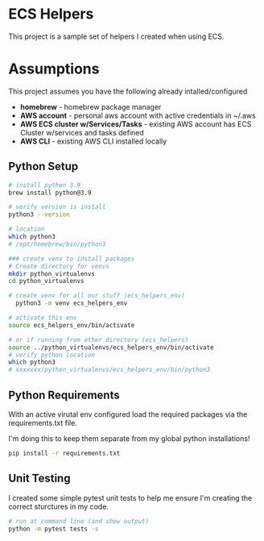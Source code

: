 # ECS Helpers
This project is a sample set of helpers I created when using ECS.

# Assumptions
This project assumes you have the following already intalled/configured

* **homebrew** - homebrew package manager
* **AWS account** - personal aws account with active credentials in ~/.aws
* **AWS ECS cluster w/Services/Tasks** - existing AWS account has ECS Cluster w/services and tasks defined
* **AWS CLI** - existing AWS CLI installed locally

## Python Setup

```bash
# install python 3.9
brew install python@3.9

# verify version is install
python3 --version

# location
which python3
# /opt/homebrew/bin/python3

### create venv to install packages
# Create directory for venvs
mkdir python_virtualenvs
cd python_virtualenvs

# create venv for all our stuff (ecs_helpers_env)
  python3 -m venv ecs_helpers_env

# activate this env
source ecs_helpers_env/bin/activate

# or if running from other directory (ecs_helpers)
source ../python_virtualenvs/ecs_helpers_env/bin/activate
# verify python location
which python3
# xxxxxxx/python_virtualenvs/ecs_helpers_env/bin/python3

```

## Python Requirements
With an active virutal env configured load the required packages via the requirements.txt file.

I'm doing this to keep them separate from my global python installations!

```bash
pip install -r requirements.txt

```

## Unit Testing
I created some simple pytest unit tests to help me ensure I'm creating the correct sturctures in my code.

```bash
# run at command line (and show output)
python -m pytest tests -s
```